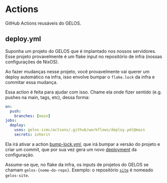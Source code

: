 # Actions

GitHub Actions reusáveis do GELOS.

## deploy.yml

Suponha um projeto do GELOS que é implantado nos nossos servidores. Esse
projeto provavelmente é um flake input no repositório de infra (nossas
configurações de NixOS).

Ao fazer mudanças nesse projeto, você provavelmente vai querer um deploy
automático na infra, isso envolve bumpar o `flake.lock` da infra e commitar essa mudança.

Essa action é feita para ajudar com isso. Chame ela onde fizer sentido (e.g.
pushes na main, tags, etc), dessa forma:

```yml
on:
  push:
    branches: [main]
jobs:
  deploy:
    uses: gelos-icmc/actions/.github/workflows/deploy.yml@main
    secrets: inherit
```

Ela irá ativar a action
[bump-lock.yml](https://github.com/gelos-icmc/infra/actions/workflows/bump-lock.yml),
que irá bumpar a versão do projeto e criar um commit, que por sua vez gera um
novo
[deployment](https://github.com/gelos-icmc/infra/actions/workflows/deploy.yml)
da configuração.

Assume-se que, no flake da infra, os inputs de projetos do GELOS se chamam
`gelos-{nome-do-repo}`. Exemplo: o repositório
[`site`](https://github.com/gelos-icmc/site) é nomeado `gelos-site`.
